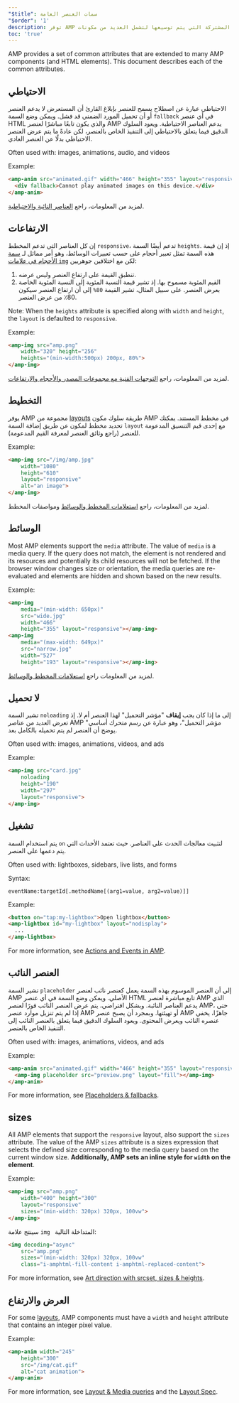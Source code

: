 ```yaml
---
"$title": سمات العنصر العامة
"$order": '1'
description: توفر AMP مجموعة من السمات المشتركة التي يتم توسيعها لتشمل العديد من مكونات AMP (وعناصر HTML). إذ يصف هذا المستند كل السمات المشتركة.
toc: 'true'
---
```


AMP provides a set of common attributes that are extended to many AMP components (and HTML elements).  This document describes each of the common attributes.

## الاحتياطي

الاحتياطي عبارة عن اصطلاح يسمح للعنصر بإبلاغ القارئ أن المستعرض لا يدعم العنصر أو أن تحميل المورد الضمني قد فشل. ويمكن وضع السمة `fallback` في أي عنصر HTML والذي يكون تابعًا مباشرًا لعنصر AMP يدعم العناصر الاحتياطية. ويعود السلوك الدقيق فيما يتعلق بالاحتياطي إلى التنفيذ الخاص بالعنصر، لكن عادةً ما يتم عرض العنصر الاحتياطي بدلًا عن العنصر العادي.

Often used with: images, animations, audio, and videos

Example:

```html
<amp-anim src="animated.gif" width="466" height="355" layout="responsive" >
  <div fallback>Cannot play animated images on this device.</div>
</amp-anim>
```

لمزيد من المعلومات، راجع [العناصر النائبة والاحتياطية](../../../documentation/guides-and-tutorials/develop/style_and_layout/placeholders.md).

## الارتفاعات

إن كل العناصر التي تدعم المخطط `responsive`، تدعم أيضًا السمة `heights`. إذ إن قيمة هذه السمة تمثل تعبير أحجام على حسب تعبيرات الوسائط، وهو أمر مماثل لـ [سمة الأحجام في علامات `img`](https://developer.mozilla.org/en-US/docs/Web/HTML/Element/img) لكن مع اختلافين جوهريين:

1. تنطبق القيمة على ارتفاع العنصر وليس عرضه.
2. القيم المئوية مسموح بها. إذ تشير قيمة النسبة المئوية إلى النسبة المئوية الخاصة بعرض العنصر. على سبيل المثال، تشير القيمة `80%` إلى أن ارتفاع العنصر سيكون 80٪ من عرض العنصر.

Note: When the `heights` attribute is specified along with `width` and `height`, the `layout` is defaulted to `responsive`.

Example:

```html
<amp-img src="amp.png"
    width="320" height="256"
    heights="(min-width:500px) 200px, 80%">
</amp-img>
```

لمزيد من المعلومات، راجع [التوجهات الفنية مع مجموعات المصدر والأحجام والارتفاعات](../../../documentation/guides-and-tutorials/develop/style_and_layout/art_direction.md).

## التخطيط

يوفر AMP مجموعة من [layouts](../../../documentation/guides-and-tutorials/develop/style_and_layout/control_layout.md#the-layout-attribute) طريقة سلوك مكون AMP في مخطط المستند. يمكنك تحديد مخطط لمكون عن طريق إضافة السمة `layout` مع إحدى قيم التنسيق المدعومة للعنصر (راجع وثائق العنصر لمعرفة القيم المدعومة).

Example:

```html
<amp-img src="/img/amp.jpg"
    width="1080"
    height="610"
    layout="responsive"
    alt="an image">
</amp-img>
```

لمزيد من المعلومات، راجع [استعلامات المخطط والوسائط](../../../documentation/guides-and-tutorials/develop/style_and_layout/control_layout.md) و<a>مواصفات المخطط</a>.

## الوسائط <a name="media"></a>

Most AMP elements support the `media` attribute. The value of `media` is a media query. If the query does not match, the element is not rendered and its resources and potentially its child resources will not be fetched. If the browser window changes size or orientation, the media queries are re-evaluated and elements are hidden and shown based on the new results.

Example:

```html
<amp-img
    media="(min-width: 650px)"
    src="wide.jpg"
    width="466"
    height="355" layout="responsive"></amp-img>
<amp-img
    media="(max-width: 649px)"
    src="narrow.jpg"
    width="527"
    height="193" layout="responsive"></amp-img>
```

لمزيد من المعلومات راجع [استعلامات المخطط والوسائط](../../../documentation/guides-and-tutorials/develop/style_and_layout/control_layout.md#element-media-queries).

## لا تحميل

تشير السمة `noloading` إلى ما إذا كان يجب **إيقاف** "مؤشر التحميل" لهذا العنصر أم لا. إذ تعرض العديد من عناصر AMP "مؤشر التحميل"، وهو عبارة عن رسم متحرك أساسي يوضح أن العنصر لم يتم تحميله بالكامل بعد.

Often used with: images, animations, videos, and ads

Example:

```html
<amp-img src="card.jpg"
    noloading
    height="190"
    width="297"
    layout="responsive">
</amp-img>
```

## تشغيل

يتم استخدام السمة `on` لتثبيت معالجات الحدث على العناصر. حيث تعتمد الأحداث التي يتم دعمها على العنصر.

Often used with: lightboxes, sidebars, live lists, and forms

Syntax:

```text
eventName:targetId[.methodName[(arg1=value, arg2=value)]]
```

Example:

```html
<button on="tap:my-lightbox">Open lightbox</button>
<amp-lightbox id="my-lightbox" layout="nodisplay">
  ...
</amp-lightbox>
```

For more information, see  [Actions and Events in AMP](amp-actions-and-events.md).

## العنصر النائب

تشير السمة `placeholder` إلى أن العنصر الموسوم بهذه السمة يعمل كعنصر نائب لعنصر AMP الأصلي. ويمكن وضع السمة في أي عنصر HTML تابع مباشرة لعنصر AMP الذي يدعم العناصر النائبة. وبشكل افتراضي، يتم عرض العنصر النائب فورًا لعنصر AMP، حتى إذا لم يتم تنزيل موارد عنصر AMP أو تهيئتها. وبمجرد أن يصبح عنصر AMP جاهزًا، يخفي عنصره النائب ويعرض المحتوى. ويعود السلوك الدقيق فيما يتعلق بالعنصر النائب إلى التنفيذ الخاص بالعنصر.

Often used with: images, animations, videos, and ads

Example:

```html
<amp-anim src="animated.gif" width="466" height="355" layout="responsive">
  <amp-img placeholder src="preview.png" layout="fill"></amp-img>
</amp-anim>
```

For more information, see [Placeholders & fallbacks](../../../documentation/guides-and-tutorials/develop/style_and_layout/placeholders.md).

## sizes

All AMP elements that support the `responsive` layout, also support the `sizes` attribute. The value of the AMP `sizes` attribute is a sizes expression that selects the defined size corresponding to the media query based on the current window size. <strong>Additionally, AMP sets an inline style for <code>width</code> on the element</strong>.

Example:

```html
<amp-img src="amp.png"
    width="400" height="300"
    layout="responsive"
    sizes="(min-width: 320px) 320px, 100vw">
</amp-img>
```

سينتج علامة `img ` المتداخلة التالية:

```html
<img decoding="async"
    src="amp.png"
    sizes="(min-width: 320px) 320px, 100vw"
    class="i-amphtml-fill-content i-amphtml-replaced-content">
```

For more information, see [Art direction with srcset, sizes & heights](../../../documentation/guides-and-tutorials/develop/style_and_layout/art_direction.md).

## العرض والارتفاع

For some [layouts](../../../documentation/guides-and-tutorials/develop/style_and_layout/control_layout.md#the-layout-attribute), AMP components must have a `width` and `height` attribute that contains an integer pixel value.

Example:

```html
<amp-anim width="245"
    height="300"
    src="/img/cat.gif"
    alt="cat animation">
</amp-anim>
```

For more information, see [Layout & Media queries](../../../documentation/guides-and-tutorials/develop/style_and_layout/control_layout.md) and the [Layout Spec](amp-html-layout/index.md).
